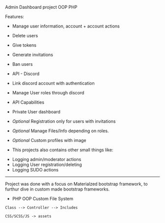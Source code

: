 Admin Dashboard project OOP PHP

Features:

- Manage user information, account + account actions
- Delete users
- Give tokens
- Generate invitations
- Ban users

- API - Discord
- Link discord account with authentication
- Manage User roles through discord
- API Capabilities

- Private User dashboard
- *Optional* Registration only for users with invitations
- *Optional* Manage Files/Info depending on roles.
- *Optional* Custom profiles with image

+ This projects also contains other small things like:

- Logging admin/moderator actions
- Logging User registration/deleting
- Logging SUDO actions

-----------------------------------------------------------------

Project was done with a focus on Materialzed bootstrap framework, to furthur dive in custom made bootstrap frameworks.
- PHP OOP Custom File System

```
Class --> Controller --> Includes
```
```
CSS/SCSS/JS -> assets
```
